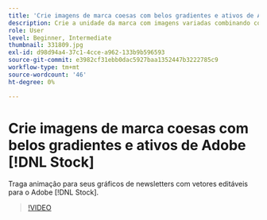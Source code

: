 ```yaml
---
title: 'Crie imagens de marca coesas com belos gradientes e ativos de Adobe [!DNL Stock] '
description: Crie a unidade da marca com imagens variadas combinando cores e gradientes na sua campanha publicitária
role: User
level: Beginner, Intermediate
thumbnail: 331809.jpg
exl-id: d98d94a4-37c1-4cce-a962-133b9b596593
source-git-commit: e3982cf31ebb0dac5927baa1352447b3222785c9
workflow-type: tm+mt
source-wordcount: '46'
ht-degree: 0%

---
```


# Crie imagens de marca coesas com belos gradientes e ativos de Adobe [!DNL Stock]

Traga animação para seus gráficos de newsletters com vetores editáveis para o Adobe [!DNL Stock].

>[!VIDEO](https://video.tv.adobe.com/v/331809?hidetitle=true)
